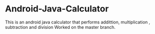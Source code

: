# Android-Java-Calculator
This is an android java calculator that performs addittion, multiplication , subtraction and division
Worked on the master branch.
